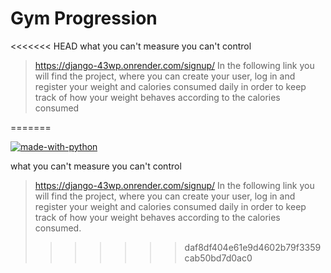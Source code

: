 # Gym Progression
<<<<<<< HEAD
what you can't measure you can't control
>https://django-43wp.onrender.com/signup/
>In the following link you will find the project, where you can create your user, log in and register your weight and calories consumed daily in order to keep track of how your weight behaves according to the calories consumed


=======

[![made-with-python](https://img.shields.io/badge/Made%20with-Python-1f425f.svg)](https://www.python.org/)

what you can't measure you can't control
>https://django-43wp.onrender.com/signup/
>In the following link you will find the project, where you can create your user, log in and register your weight and calories consumed daily in order to keep track of how your weight behaves according to the calories consumed.
>>>>>>> daf8df404e61e9d4602b79f3359cab50bd7d0ac0
